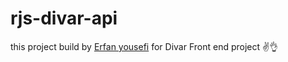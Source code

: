 # rjs-divar-api
this project build by <a href="www.github.com/erfanyousefi">Erfan yousefi</a> for Divar Front end project ✌👌
